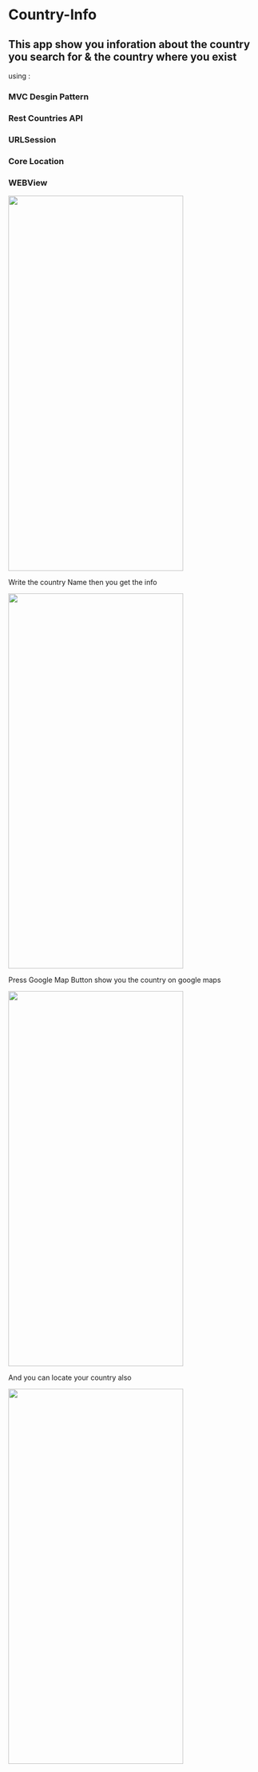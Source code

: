 # Country-Info

## This app show you inforation about the country you search for & the country where you exist 

using :
### MVC Desgin Pattern 
### Rest Countries API
### URLSession 
### Core Location
### WEBView


<div class="myDiv">
 <img src="https://user-images.githubusercontent.com/97084704/210078787-9dc6c215-d8c1-4600-9103-ac445c3bc763.png" width="350" height="750">
</div>  

Write the country Name then you get the info 

<div class="myDiv">
 <img src="https://user-images.githubusercontent.com/97084704/210079093-fdef8af4-9653-4224-b1b1-1d81f0c00f25.png" width="350" height="750">
</div>  
 
Press Google Map Button show you the country on google maps 

<div class="myDiv">
 <img src="https://user-images.githubusercontent.com/97084704/210079282-9d55902b-15cd-489e-8288-ce31a47bfb89.png" width="350" height="750">
</div>  

 And you can locate your country also 
 
 <div class="myDiv">
 <img src="https://user-images.githubusercontent.com/97084704/210079719-97397c3a-b576-4125-aaa5-ff05ddea1786.jpeg" width="350" height="750">
</div>  

 
